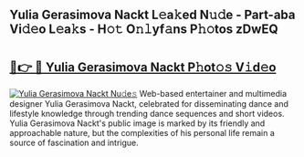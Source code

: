## Yulia Gerasimova Nackt L𝚎a𝚔ed N𝚞𝚍e - Part-aba Vi𝚍𝚎o L𝚎a𝚔s - H𝚘𝚝 O𝚗𝚕yf𝚊ns P𝚑𝚘tos zDwEQ

# <h2><a href="http://kf5w3nl.oniu.top/?m=Yulia+Gerasimova+Nackt">🔗👉 🔴 Yulia Gerasimova Nackt P𝚑ot𝚘𝚜 V𝚒d𝚎o</a></h2>

[![Yulia Gerasimova Nackt Nu𝚍e𝚜](https://i.imgur.com/0qMVB7G.gif)](http://kf5w3nl.oniu.top/?m=Yulia+Gerasimova+Nackt)
Web-based entertainer and multimedia designer Yulia Gerasimova Nackt, celebrated for disseminating dance and lifestyle knowledge through trending dance sequences and short videos. Yulia Gerasimova Nackt's public image is marked by its friendly and approachable nature, but the complexities of his personal life remain a source of fascination and intrigue.  
